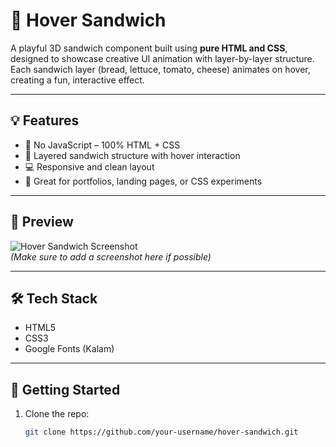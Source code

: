 # 🥪 Hover Sandwich

A playful 3D sandwich component built using **pure HTML and CSS**, designed to showcase creative UI animation with layer-by-layer structure.  
Each sandwich layer (bread, lettuce, tomato, cheese) animates on hover, creating a fun, interactive effect.

---

## 💡 Features

- 🧠 No JavaScript – 100% HTML + CSS
- 🥬 Layered sandwich structure with hover interaction
- 💻 Responsive and clean layout
- 🎨 Great for portfolios, landing pages, or CSS experiments

---

## 📸 Preview

![Hover Sandwich Screenshot](images/sandwich.gif)  
*(Make sure to add a screenshot here if possible)*

---

## 🛠️ Tech Stack

- HTML5  
- CSS3  
- Google Fonts (Kalam)

---

## 🚀 Getting Started

1. Clone the repo:
   ```bash
   git clone https://github.com/your-username/hover-sandwich.git
